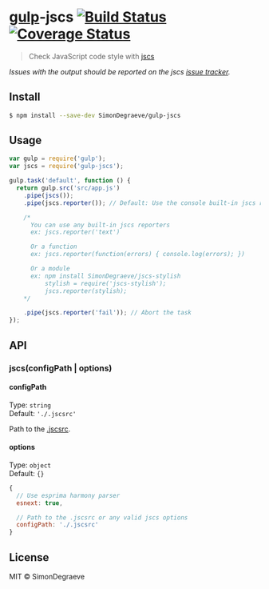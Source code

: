 # [gulp](http://gulpjs.com)-jscs [![Build Status](https://travis-ci.org/SimonDegraeve/gulp-jscs.svg?branch=master)](https://travis-ci.org/SimonDegraeve/gulp-jscs) [![Coverage Status](https://img.shields.io/coveralls/SimonDegraeve/gulp-jscs.svg)](https://coveralls.io/r/SimonDegraeve/gulp-jscs)

> Check JavaScript code style with [jscs](https://github.com/jscs-dev/node-jscs)

*Issues with the output should be reported on the jscs [issue tracker](https://github.com/jscs-dev/node-jscs/issues).*


## Install

```sh
$ npm install --save-dev SimonDegraeve/gulp-jscs
```


## Usage

```js
var gulp = require('gulp');
var jscs = require('gulp-jscs');

gulp.task('default', function () {
  return gulp.src('src/app.js')
    .pipe(jscs());
    .pipe(jscs.reporter()); // Default: Use the console built-in jscs reporter

    /*
      You can use any built-in jscs reporters
      ex: jscs.reporter('text')

      Or a function
      ex: jscs.reporter(function(errors) { console.log(errors); })

      Or a module
      ex: npm install SimonDegraeve/jscs-stylish
          stylish = require('jscs-stylish');
          jscs.reporter(stylish);
    */

    .pipe(jscs.reporter('fail')); // Abort the task
});
```


## API

### jscs(configPath | options)

#### configPath

Type: `string`  
Default: `'./.jscsrc'`

Path to the [.jscsrc](https://github.com/jscs-dev/node-jscs#options).

#### options

Type: `object`  
Default: `{}`

```js
{
  // Use esprima harmony parser
  esnext: true,

  // Path to the .jscsrc or any valid jscs options
  configPath: './.jscsrc'
}
```

## License

MIT © SimonDegraeve
